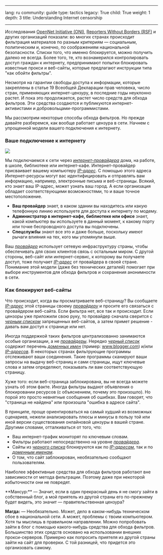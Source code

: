 

---

lang: ru
community: guide
type: tactics
legacy: True
child: True
weight: 1
depth: 3
title: Understanding Internet censorship

---

Исследования [OpenNet Initiative (ONI)](http://opennet.net/), [Reporters Without Borders (RSF)](http://www.rsf.org/) и других организаций показали: во многих странах происходит фильтрация материалов по разным критериям — социальным, политическим и, конечно, по соображениям национальной безопасности. Списки того, что именно блокируется, можно получить далеко не всегда. Более того, те, кто вознамерился контролировать доступ граждан к интернету, предпринимают попытки блокировать известные прокси и веб-сайты, которые предлагают инструкции типа "как обойти фильтры".

Несмотря на гарантии свободы доступа к информации, которые закреплены в статье 19 Всеобщей Декларации прав человека, число стран, применяющих интернет-цензуру, в последние годы неуклонно растет. И пока это продолжается, растет число средств для обхода фильтров. Эти средства создаются и публикуются интернет-активистами и добровольцами-программистами.

Мы рассмотрим некоторые способы обхода фильтров. Но прежде давайте разберемся, как вообще работает цензура в сети. Начнем с упрощенной модели вашего подключения к интернету.

### Ваше подключение к интернету ###

![](/sites/securitybkp.ngoinabox.org/security/files/img/1-en.png)

Мы подключаемся к сети через [*интернет-провайдера*](/ru/glossary#ISP) дома, на работе, в школе, библиотеке или интернет-кафе. Интернет-провайдер присваивает вашему компьютеру [*IP-адрес*](/ru/glossary#IP_address). С помощью этого адреса Интернет-ресурсы могут вас идентифицировать и отправлять вам информацию, например, электронные письма и веб-страницы. Всякий, кто знает ваш IP-адрес, может узнать ваш город. А если организация обладает соответствующими возможностями, то и ваше точное местоположение.

- **Ваш провайдер** знает, в каком здании вы находитесь или какую телефонную линию используете для доступа к интернету по модему.	
- **Администратор в интернет-кафе, библиотеке или офисе** знает, какой компьютер вы используете в данный момент, к какому порту или точке беспроводного доступа вы подключены.	
- **Спецслужбы** знают все это и даже больше, поскольку имеют рычаги влияния на тех, кого мы упомянули выше.
	
Ваш [*провайдер*](/ru/glossary#ISP) использует сетевую инфраструктуру страны, чтобы обеспечивать для своих клиентов связь с остальным миром. С другой стороны, веб-сайт или интернет-сервис, к которому вы получаете доступ, тоже получает [*IP-адрес*](/ru/glossary#IP_address) от провайдера в своей стране. Понимание этой модели (даже без технических деталей) помогает при выборе инструментов для обхода фильтров и сохранения анонимности в сети.

### Как блокируют веб-сайты ###

Что происходит, когда вы просматриваете веб-страницу? Вы сообщаете [*IP-адрес*](/ru/glossary#IP_address) этой страницы своему [*провайдеру*](/ru/glossary#ISP) и просите его связаться с провайдером веб-сайта. Если фильтра нет, все так и происходит. Если цензоры уже приложили свою руку, то провайдер сначала сверится с [*черным списком*](/ru/glossary#Blacklist) запрещенных веб-сайтов, а затем примет решение - давать вам доступ к странице или нет.

Иногда поддержкой таких фильтров централизованно занимаются особые организации, а не [*провайдеры*](/ru/glossary#ISP). Нередко [*черный список*](/ru/glossary#Blacklist) содержит перечень [*доменных имен*](/ru/glossary#Domain_name) (пример: www.blogger.com) и/или [*IP-адресов*](/ru/glossary#IP_address). В некоторых странах фильтрующие программы отслеживают ваши соединения. Такие программы сканируют ваши запросы на выдачу веб-страниц и сами страницы, ищут ключевые слова и затем определяют, показывать ли вам соответствующую страницу.

Хуже того: если веб-страница заблокирована, вы не всегда можете узнать об этом факте. Иногда фильтры выдают объявления о блокировании ресурсов (с объяснением, почему это произошло). Но порой это просто невнятные сообщения об ошибках. Вам говорят, что "страница не найдена" или произошла "ошибка в адресе сайта".

В принципе, проще ориентироваться на самый худший из возможных сценариев, нежели анализировать плюсы и минусы в пользу той или иной версии существования онлайновой цензуры в вашей стране. Другими словами, отталкиваться от того, что:

- Ваш интернет-трафик мониторят по ключевым словам.
- Фильтры работают непосредственно на уровне [*провайдера*](/ru/glossary#ISP).
- Сайты из [*черного списка*](/ru/glossary#Blacklist) блокируются как по [*IP-адресам*](/ru/glossary#IP_address), так и по [*доменным именам*](/ru/glossary#Domain_name).
- О том, что сайт заблокирован, необязательно сообщают пользователям. 
	
Наиболее эффективные средства для обхода фильтров работают вне зависимости от метода фильтрации. Поэтому даже при некоторой избыточности они не повредят.

<div class="background" markdown="1">
**Мансур:** — Значит, если в один прекрасный день я не смогу зайти в собственный блог, а мой приятель из другой страны его по-прежнему будет видеть, это значит — правительственная цензура?

**Магда:** — Необязательно. Может, дело в каком-нибудь техническом сбое в национальной сети. А может, проблемы с твоим компьютером. Хотя ты мыслишь в правильном направлении. Можно попробовать зайти в блог с помощью какого-нибудь средства для обхода фильтров. Большинство этих средств основано на использовании внешних прокси-серверов. Примерно как попросить приятеля из другой страны зайти на сайт для проверки. С той разницей, что придется это организовать самому.
</div>

